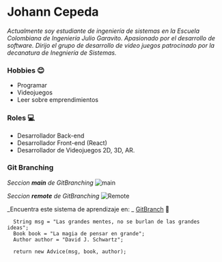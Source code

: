 # Johann Cepeda
  _Actualmente soy estudiante de ingeniería de sistemas en la Escuela Colombiana de Ingeniería Julio Garavito. Apasionado por el desarrollo de software. Dirijo el grupo de desarrollo de video juegos patrocinado por la decanatura de Inegniería de Sistemas._

### Hobbies :blush:

* Programar
* Videojuegos
* Leer sobre emprendimientos

### Roles :computer:

* Desarrollador Back-end
* Desarrollador Front-end (React)
* Desarrollador de Videojuegos 2D, 3D, AR.

### Git Branching
  _Seccion **_main_** de GitBranching_
![main](https://github.com/JCPosso/CVDS-Laboratorio1/blob/master/Johann%20Cepeda/Seccion%201.png)

  _Seccion **_remote_** de GitBranching_
![Remote](https://github.com/JCPosso/CVDS-Laboratorio1/blob/master/Johann%20Cepeda/Seccion%202.png)

   _Encuentra este sistema de aprendizaje en: _
    [GitBranch](https://learngitbranching.js.org/?locale=es_AR) :memo:

```
  String msg = "Las grandes mentes, no se burlan de las grandes ideas";
  Book book = "La magia de pensar en grande";
  Author author = "David J. Schwartz";
  
  return new Advice(msg, book, author);
```

